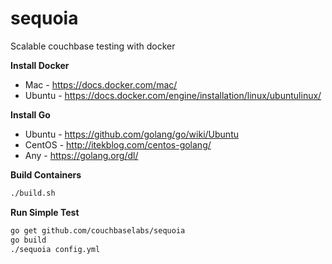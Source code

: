 # sequoia
Scalable couchbase testing with docker

**Install Docker**
* Mac - https://docs.docker.com/mac/
* Ubuntu - https://docs.docker.com/engine/installation/linux/ubuntulinux/

**Install Go**
* Ubuntu - https://github.com/golang/go/wiki/Ubuntu
* CentOS - http://itekblog.com/centos-golang/
* Any - https://golang.org/dl/ 
 
**Build Containers**
```bash
./build.sh
```

**Run Simple Test**
```bash
go get github.com/couchbaselabs/sequoia
go build
./sequoia config.yml
```

